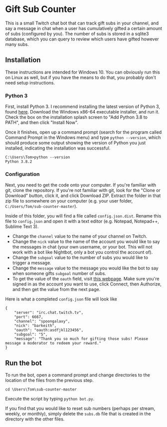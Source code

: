 # Gift Sub Counter

This is a small Twitch chat bot that can track gift subs in your channel, and say a message in chat when a user has cumulatively gifted a certain amount of subs (configured by you). The number of subs is stored in a sqlite3 database, which you can query to review which users have gifted however many subs.

## Installation
These instructions are intended for Windows 10. You can obviously run this on Linux as well, but if you have the means to do that, you probably don't need setup instructions.

### Python 3
First, install Python 3. I recommend installing the latest version of Python 3, found [here](https://www.python.org/downloads/windows/). Download the Windows x86-64 executable installer, and run it. Check the box on the installation splash screen to "Add Python 3.8 to PATH", and then click "Install Now".

Once it finishes, open up a command prompt (search for the program called Command Prompt in the Windows menu) and type `python --version`, which should produce some output showing the version of Python you just installed, indicating the installation was successful.
```
C:\Users\Tom>python --version
Python 3.8.2
```
### Configuration
Next, you need to get the code onto your computer. If you're familiar with git, clone the repository. If you're not familiar with git, look for the "Clone or Download" button, click it, and click Download ZIP. Extract the folder in that zip file to somewhere on your computer (e.g. your user folder, `C:/Users/Tom/sub-counter-master`).

Inside of this folder, you will find a file called `config.json.dist`. Rename this file to `config.json` and open it with a text editor (e.g. Notepad, Notepad++, Sublime Text 3).

- Change the `channel` value to the name of your channel on Twitch.
- Change the `nick` value to the name of the account you would like to say the messages in chat (your own username, or your bot. This will not work with a bot like Nightbot, only a bot you control the account of).
- Change the `subgoal` value to the number of subs you would like to trigger a message.
- Change the `message` value to the message you would like the bot to say when someone gifts `subgoal` number of subs.
- To get the value of the `oauth` field, visit [this webpage](https://www.twitchapps.com/tmi/). Make sure you're signed in as the account you want to use, click Connect, then Authorize, and then get the value from the next page.

Here is what a completed `config.json` file will look like
```
{
    "server": "irc.chat.twitch.tv",
    "port": 6667,
    "channel": "spoongalaxy",
    "nick": "barkeith",
    "oauth": "oauth:asdfjkl123456",
    "subgoal": "5",
    "message": "Thank you so much for gifting those subs! Please message a moderator to redeem your reward."
}
```

## Run the bot
To run the bot, open a command prompt and change directories to the location of the files from the previous step.
```
cd \Users\Tom\sub-counter-master
```
Execute the script by typing `python bot.py`.

If you find that you would like to reset sub numbers (perhaps per stream, weekly, or monthly), simply delete the `subs.db` file that is created in the directory with the other files.
